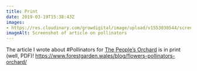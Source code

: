 ```yaml
---
title: Print
date: 2019-03-19T15:38:43Z
images: 
- https://res.cloudinary.com/growdigital/image/upload/v1553030544/screenshot-190319.png
imageAlt: Screenshot of article on pollinators
---
```


The article I wrote about #Pollinators for [The People’s Orchard](https://www.facebook.com/peoplesorchardstdogs/) is in print (well, PDF)! <https://www.forestgarden.wales/blog/flowers-pollinators-orchard/>
